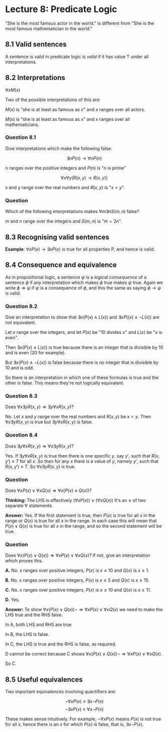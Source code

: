 # Lecture 8: Predicate Logic

"She is the most famous actor in the world." is different from "She is the most
famous mathematician in the world."

## 8.1 Valid sentences

A sentence is valid in predicate logic is _valid_ if it has value T under all
interpretations.

## 8.2 Interpretations

$\forall xM(x)$

Two of the possible interpretations of this are:

$M(x)$ is "she is at least as famous as $x$" and $x$ ranges over all actors.

$M(x)$ is "she is at least as famous as $x$" and $x$ ranges over all
mathematicians.

### Question 8.1

Give interpretations which make the following false.

$$\exists nP(n) \to \forall nP(n)$$

n ranges over the positive integers and $P(n)$ is "n is prime"

$$\forall x \forall y(R(x,y) \to R(x,y))$$

x and y range over the real numbers and $R(x,y)$ is "$x < y$".

### Question

Which of the following interpretations makes $\forall m \exists n S(m,n)$ false?

$m$ and $n$ range over the integers and $S(m,n)$ is "$m = 2n$".

## 8.3 Recognising valid sentences

**Example**: $\forall xP(x) \to \exists xP(x)$ is true for all properties P, and
hence is valid.

## 8.4 Consequence and equivalence

As in propositional logic, a sentence $\psi$ is a _logical consequence_ of a
sentence $\phi$ if any interpretation which makes $\phi$ true makes $\psi$ true.
Again we write $\phi \Rightarrow \psi$ if $\psi$ is a consequence of $\phi$, and
this the same as saying $\phi \to \psi$ is valid.

### Question 8.2

Give an interpretation to show that $\exists x(P(x) \land L(x))$ and $\exists
xP((x) \land \neg L(x))$ are not equivalent.

Let $x$ range over the integers, and let $P(x)$ be "10 divides $x$" and $L(x)$
be "$x$ is even".

Then $\exists x(P(x) \land L(x))$ is true because there is an integer that is
divisible by 10 and is even (20 for example).

But $\exists x(P(x) \land \neg L(x))$ is false because there is no integer that
is divisible by 10 and is odd.

So there is an interpretation in which one of these formulas is true and the
other is false. This means they're not logically equivalent.

### Question 8.3

Does $\forall x \exists yR(x,y) \Rightarrow \exists y \forall xR(x,y)$?

No. Let $x$ and $y$ range over the real numbers and $R(x,y)$ be $x < y$. Then
$\forall x \exists yR(x,y)$ is true but $\exists y \forall xR(x,y)$ is false.

### Question 8.4

Does $\exists y \forall xR(x,y) \Rightarrow \forall x \exists yR(x,y)$?

Yes. If $\exists y \forall xR(x,y)$ is true then there is one specific $y$, say
$y \prime$, such that $R(x, y \prime) \equiv T$ for all $x$. So then for any $x$
there is a value of $y$, namely $y \prime$, such that $R(x,y \prime) \equiv T$.
So $\forall x \exists yR(x,y)$ is true.

### Question

Does $\forall xP(x) \lor \forall xQ(x) \Rightarrow \forall x(P(x) \lor Q(x))$?

**Thinking:** The LHS is effectively $(\forall xP(x)) \lor (\forall xQ(x))$ It's
an $\lor$ of two separate $\forall$ statements.

**Answer:** Yes. If the first statement is true, then $P(x)$ is true for all $x$
in the range or $Q(x)$ is true for all $x$ in the range. In each case this will
mean that $P(x) \lor Q(x)$ is true for all $x$ in the range, and so the second
statement will be true.

### Question

Does $\forall x(P(x) \lor Q(x)) \Rightarrow \forall xP(x) \lor \forall xQ(x)$?
If not, give an interpretation which proves this.

**A.** No. $x$ ranges over positive integers, $P(x)$ is $x \leq 10$ and $Q(x)$
is $x \geq 1$.

**B.** No. $x$ ranges over positive integers, $P(x)$ is $x \leq 5$ and $Q(x)$
is $x \geq 15$.

**C.** No. $x$ ranges over positive integers, $P(x)$ is $x \leq 10$ and $Q(x)$
is $x \geq 11$.

**D.** Yes.

**Answer:** To show $\forall x(P(x) \lor Q(x)) \neg \Rightarrow \forall xP(x)
\lor \forall xQ(x)$ we need to make the LHS true and the RHS false.

In A, both LHS and RHS are true.

In B, the LHS is false.

In C, the LHS is true and the RHS is false, as required.

D cannot be correct because C shows $\forall x(P(x) \lor Q(x)) \neg \Rightarrow
\forall xP(x) \lor \forall xQ(x)$.

So C.

## 8.5 Useful equivalences

Two important equivalences involving quantifiers are:

$$\neg \forall xP(x) \equiv \exists x \neg P(x)$$
$$\neg \exists xP(x) \equiv \forall x \neg P(x)$$

These makes sense intuitively. For example, $\neg \forall xP(x)$ means $P(x)$ is
not true for all $x$, hence there is an $x$ for which $P(x)$ is false, that is,
$\exists x \neg P(x)$.
